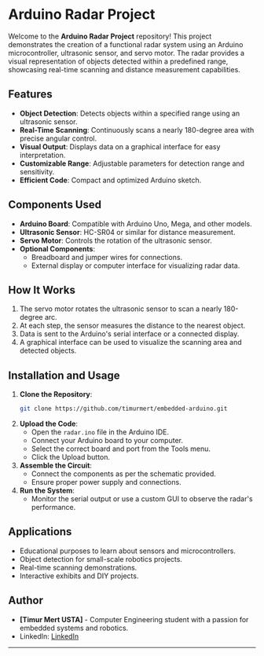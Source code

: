 # Arduino Radar Project

Welcome to the **Arduino Radar Project** repository! This project demonstrates the creation of a functional radar system using an Arduino microcontroller, ultrasonic sensor, and servo motor. The radar provides a visual representation of objects detected within a predefined range, showcasing real-time scanning and distance measurement capabilities.

## Features

- **Object Detection**: Detects objects within a specified range using an ultrasonic sensor.
- **Real-Time Scanning**: Continuously scans a nearly 180-degree area with precise angular control.
- **Visual Output**: Displays data on a graphical interface for easy interpretation.
- **Customizable Range**: Adjustable parameters for detection range and sensitivity.
- **Efficient Code**: Compact and optimized Arduino sketch.

## Components Used

- **Arduino Board**: Compatible with Arduino Uno, Mega, and other models.
- **Ultrasonic Sensor**: HC-SR04 or similar for distance measurement.
- **Servo Motor**: Controls the rotation of the ultrasonic sensor.
- **Optional Components**:
  - Breadboard and jumper wires for connections.
  - External display or computer interface for visualizing radar data.

## How It Works

1. The servo motor rotates the ultrasonic sensor to scan a nearly 180-degree arc.
2. At each step, the sensor measures the distance to the nearest object.
3. Data is sent to the Arduino's serial interface or a connected display.
4. A graphical interface can be used to visualize the scanning area and detected objects.

## Installation and Usage

1. **Clone the Repository**:
   ```bash
   git clone https://github.com/timurmert/embedded-arduino.git
   ```
2. **Upload the Code**:
   - Open the `radar.ino` file in the Arduino IDE.
   - Connect your Arduino board to your computer.
   - Select the correct board and port from the Tools menu.
   - Click the Upload button.
3. **Assemble the Circuit**:
   - Connect the components as per the schematic provided.
   - Ensure proper power supply and connections.
4. **Run the System**:
   - Monitor the serial output or use a custom GUI to observe the radar's performance.

## Applications

- Educational purposes to learn about sensors and microcontrollers.
- Object detection for small-scale robotics projects.
- Real-time scanning demonstrations.
- Interactive exhibits and DIY projects.

## Author

- **[Timur Mert USTA]** - Computer Engineering student with a passion for embedded systems and robotics.
- LinkedIn: [LinkedIn](https://www.linkedin.com/in/timur-mert-usta)

---
